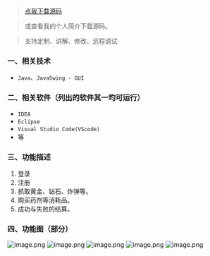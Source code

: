 > [点我下载源码](https://www.notmaker.com/detail/84b42cccbc334289b997914c2b9b03fd/ghp20250304) 


> 或查看我的个人简介下载源码。

> 支持定制、讲解、修改、远程调试


### 一、相关技术
- `Java`、`JavaSwing - GUI`

### 二、相关软件（列出的软件其一均可运行）
- `IDEA`
- `Eclipse`
- `Visual Studio Code(VScode)`
- 等

### 三、功能描述
1. 登录
2. 注册
3. 抓取黄金、钻石、炸弹等。
4. 购买药剂等消耗品。
5. 成功与失败的结算。

### 四、功能图（部分）
![image.png](https://store.ptcc9.top/notmaker/user_upload/ba15bc64d0b24c178659372c9c4386bd/2024-01-25%2002:14:30_image.png)
![image.png](https://store.ptcc9.top/notmaker/user_upload/ba15bc64d0b24c178659372c9c4386bd/2024-01-25%2002:14:39_image.png)
![image.png](https://store.ptcc9.top/notmaker/user_upload/ba15bc64d0b24c178659372c9c4386bd/2024-01-25%2002:15:13_image.png)
![image.png](https://store.ptcc9.top/notmaker/user_upload/ba15bc64d0b24c178659372c9c4386bd/2024-01-25%2002:15:20_image.png)
![image.png](https://store.ptcc9.top/notmaker/user_upload/ba15bc64d0b24c178659372c9c4386bd/2024-01-25%2002:15:51_image.png)
